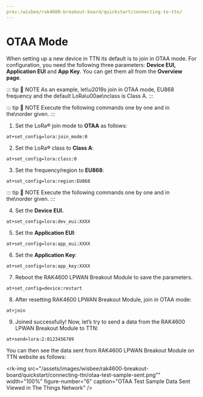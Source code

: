 ```yaml
---
prev:/wisbee/rak4600-breakout-board/quickstart/connecting-to-ttn/
---
```


# OTAA Mode

When setting up a new device in TTN its default is to join in OTAA mode. For configuration, you need the following three parameters: **Device EUI, Application EUI** and **App Key**. You can get them all from the **Overview page**.

<rk-img
  src="/assets/images/wisbee/rak4600-breakout-board/quickstart/connecting-ttn/otaa-device-overview.png"
  width="100%"
  figure-number="1"
  caption="Device Overview Parameters"
/>

::: tip 📝 NOTE
As an example, let\u2019s join in OTAA mode, EU868 frequency and the default LoRa\u00ae\nclass is Class A.
:::

::: tip 📝 NOTE
Execute the following commands one by one and in the\norder given.
:::

1. Set the LoRa® join mode to
   **OTAA** as follows:

```
at+set_config=lora:join_mode:0
```

2. Set the LoRa® class to **Class A**:

```
at+set_config=lora:class:0
```

3. Set the frequency/region to **EU868**:

```
at+set_config=lora:region:EU868
```

<rk-img
  src="/assets/images/wisbee/rak4600-breakout-board/quickstart/connecting-ttn/at-command-join.png"
  width="50%"
  figure-number="2"
  caption="AT Command for OTAA Join Mode, Class and Region"
/>

::: tip 📝 NOTE
Execute the following commands one by one and in the\norder given.
:::

4. Set the **Device EUI.**

```
at+set_config=lora:dev_eui:XXXX
```

5. Set the **Application EUI**:

```
at+set_config=lora:app_eui:XXXX
```

6. Set the **Application Key**:

```
at+set_config=lora:app_key:XXXX
```

<rk-img
  src="/assets/images/wisbee/rak4600-breakout-board/quickstart/connecting-ttn/at-command-otaa-device-eui.png"
  width="50%"
  figure-number="3"
  caption="AT Command for OTAA Device EUI, Application EUI and Application Key"
/>

7. Reboot the RAK4600 LPWAN Breakout Module to save the parameters.

```
at+set_config=device:restart
```

8. After resetting RAK4600 LPWAN Breakout Module, join in OTAA mode:

```
at+join
```

<rk-img
  src="/assets/images/wisbee/rak4600-breakout-board/quickstart/connecting-ttn/at-command-otaa-serial-port.png"
  width="50%"
  figure-number="4"
  caption="AT Command for OTAA LoRa® Join via RAK Serial Port Tool"
/>

9. Joined successfully! Now, let’s try to send a data from the RAK4600 LPWAN Breakout Module to TTN:

```
at+send=lora:2:0123456789
```

<rk-img
  src="/assets/images/wisbee/rak4600-breakout-board/quickstart/connecting-ttn/otaa-test-sample-data.png"
  width="50%"
  figure-number="5"
  caption="OTAA Test Sample Data Sent via RAK Serial Port Tool"
/>

You can then see the data sent from RAK4600 LPWAN Breakout Module on TTN website as follows:

<rk-img
src="/assets/images/wisbee/rak4600-breakout-board/quickstart/connecting-ttn/otaa-test-sample-sent.png""
width="100%"
figure-number="6"
caption="OTAA Test Sample Data Sent Viewed in The Things Network"
/>
